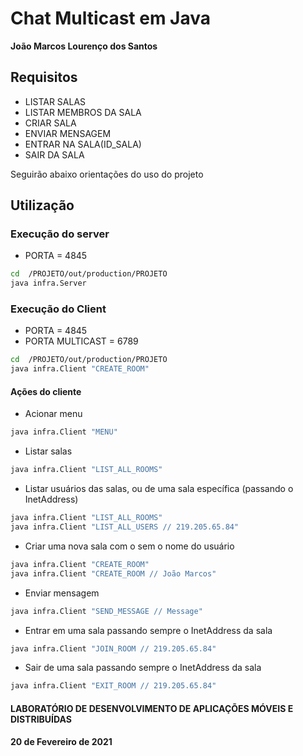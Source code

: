 #  Chat Multicast em Java
**João Marcos Lourenço dos Santos**

## Requisitos
* LISTAR SALAS
* LISTAR MEMBROS DA SALA
* CRIAR SALA
* ENVIAR MENSAGEM
* ENTRAR NA SALA(ID_SALA)
* SAIR DA SALA

Seguirão abaixo orientações do uso do projeto  

## Utilização

### Execução do server 
* PORTA = 4845
 
```sh
cd  /PROJETO/out/production/PROJETO
java infra.Server 
```

### Execução do Client
* PORTA = 4845
* PORTA MULTICAST = 6789

```sh
cd  /PROJETO/out/production/PROJETO
java infra.Client "CREATE_ROOM"
```

#### Ações do cliente

*  Acionar menu
```sh
java infra.Client "MENU"
```

*  Listar salas
```sh
java infra.Client "LIST_ALL_ROOMS"
```

*  Listar usuários das salas, ou de uma sala específica (passando o InetAddress)
```sh
java infra.Client "LIST_ALL_ROOMS"
java infra.Client "LIST_ALL_USERS // 219.205.65.84"
```

*  Criar uma nova sala com o sem o nome do usuário
```sh
java infra.Client "CREATE_ROOM" 
java infra.Client "CREATE_ROOM // João Marcos" 
```

*  Enviar mensagem 
```sh 
java infra.Client "SEND_MESSAGE // Message" 
```

*  Entrar em uma sala passando sempre o InetAddress da sala
```sh 
java infra.Client "JOIN_ROOM // 219.205.65.84" 
```

*  Sair de uma sala passando sempre o InetAddress da sala
```sh 
java infra.Client "EXIT_ROOM // 219.205.65.84" 
```
 
 

#### LABORATÓRIO DE DESENVOLVIMENTO DE APLICAÇÕES MÓVEIS E DISTRIBUÍDAS

**20 de Fevereiro de 2021**
 
